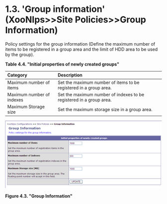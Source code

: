 # 1.3. 'Group information' \(XooNIps&gt;&gt;Site Policies&gt;&gt;Group Information\)

Policy settings for the group information \(Define the maximum number of items to be registered in a group area and the limit of HDD area to be used by the group\).

**Table 4.4. "Initial properties of newly created groups"**

| Category | Description |
| :--- | :--- |
| Maximum number of items | Set the maximum number of items to be registered in a group area. |
| Maximum number of indexes | Set the maximum number of indexes to be registered in a group area. |
| Maximum Storage size | Set the maximum storage size in a group area. |

![&quot;Group Information&quot;](../../.gitbook/assets/xoonips-policy3.png)

**Figure 4.3. "Group Information"**

